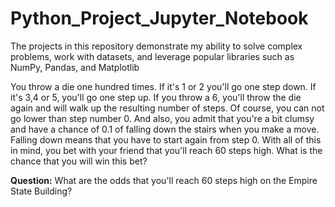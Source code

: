 # Python_Project_Jupyter_Notebook
The projects in this repository demonstrate my ability to solve complex problems, work with datasets, and leverage popular libraries such as NumPy, Pandas, and Matplotlib 

You throw a die one hundred times. If it's 1 or 2 you'll go one step down. If it's 3,4 or 5, you'll go one step up. If you throw a 6, you'll throw the die again and will walk up the resulting number of steps. Of course, you can not go lower than step number 0. And also, you admit that you're a bit clumsy and have a chance of 0.1 of falling down the stairs when you make a move. Falling down means that you have to start again from step 0. With all of this in mind, you bet with your friend that you'll reach 60 steps high. What is the chance that you will win this bet? 

**Question:** What are the odds that you'll reach 60 steps high on the Empire State Building?
